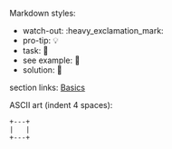 Markdown styles:

  - watch-out: :heavy\_exclamation\_mark:
  - pro-tip: :bulb:
  - task: :wrench:
  - see example: :flashlight:
  - solution: :key:

section links: [Basics](01.md#basics)

ASCII art (indent 4 spaces):

    +---+
    |   |
    +---+
